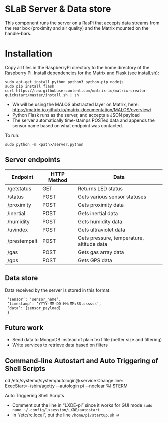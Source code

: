 # SLaB Server & Data store

This component runs the server on a RasPi that accepts data streams from the rear box (proximity and air quality) and the Matrix mounted on the handle-bars.

Installation 
============

Copy all files in the RaspberryPi directory to the home directory of the Raspberry Pi. Install dependencies for the Matrix and Flask (see install.sh):

```
sudo apt-get install python python3 python-pip nodejs
sudo pip install flask
curl https://raw.githubusercontent.com/matrix-io/matrix-creator-quickstart/master/install.sh | sh
```

* We will be using the MALOS abstracted layer on Matrix, here: https://matrix-io.github.io/matrix-documentation/MALOS/overview/ 
* Python Flask runs as the server, and accepts a JSON payload
* The server automatically time-stamps POSTed data and appends the sensor name based on what endpoint was contacted.

To run:

```
sudo python -m <path>/server.python
```

Server endpoints
----------------
| **Endpoint**  | **HTTP Method** | **Data** |
|---|---|---|
| /getstatus | GET | Returns LED status |
| /status | POST | Gets various sensor statuses |
| /proximity | POST | Gets proximity data |
| /inertial | POST | Gets inertial data |
| /humidity | POST | Gets humidity data |
| /uvindex | POST | Gets ultraviolet data |
| /prestempalt | POST | Gets pressure, temperature, altitude data |
| /gas | POST | Gets gas array data |
| /gps | POST | Gets GPS data |

Data store
----------
Data received by the server is stored in this format:
```{
 ‘sensor’: ‘sensor_name’,
 ‘timestamp’: ‘YYYY-MM-DD HH:MM:SS.ssssss’,
 ‘data’: {sensor_payload}
 }
 ```

Future work
-----------
* Send data to MongoDB instead of plain text file (better size and filtering)
* Write services to retrieve data based on filters


Command-line Autostart and Auto Triggering of Shell Scripts
---------
cd /etc/systemd/system/autologin@.service
Change line: ExecStart=-/sbin/agetty --autologin pi --noclear %I $TERM

Auto Triggering Shell Scripts
- Comment out the line in “LXDE-pi” since it works for GUI mode ```sudo nano ~/.config/lxsession/LXDE/autostart```
- In “/etc/rc.local”, put the line ```/home/pi/startup.sh @```